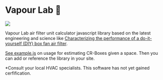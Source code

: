 # Vapour Lab 🥼
![](https://raw.githubusercontent.com/TheMemeticist/Vapour-Lab/fae06a6faa278cab90da5fec40ed08371df32912/assets/vapourLab.svg)

Vapour Lab air filter unit calculator javascript library based on the latest engineering and science like [Characterizing the performance of a do-it-yourself (DIY) box fan air filter](https://www.tandfonline.com/doi/full/10.1080/02786826.2022.2054674).

[See example.js](https://github.com/TheMemeticist/Vapour-Lab/blob/main/js/example.js) on usage for estimating CR-Boxes given a space. Then you can add or reference the library in your site.

*Consult your local HVAC specialists. This software has not yet gained cerfification.
